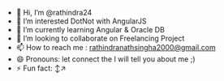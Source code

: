 - 👋 Hi, I’m @rathindra24
- 👀 I’m interested DotNot with AngularJS
- 🌱 I’m currently learning Angular & Oracle DB
- 💞️ I’m looking to collaborate on Freelancing Project
- 📫 How to reach me : rathindranathsingha2000@gmail.com
- 😄 Pronouns: let connect the I will tell you about me ;) 
- ⚡ Fun fact: ↕️↗️

<!---
rathindra24/rathindra24 is a ✨ special ✨ repository because its `README.md` (this file) appears on your GitHub profile.
You can click the Preview link to take a look at your changes.
--->
